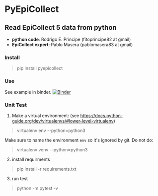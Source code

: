 # PyEpiCollect

## Read EpiCollect 5 data from python

* **python code**: Rodrigo E. Principe (fitoprincipe82 at gmail)
* **EpiCollect expert**: Pablo Masera (pablomasera83 at gmail)

### Install

> pip install pyepicollect

### Use

See example in binder.
[![Binder](https://mybinder.org/badge_logo.svg)](https://mybinder.org/v2/gh/fitoprincipe/pyepicollect/master)

### Unit Test

1. Make a virtual environment: (see https://docs.python-guide.org/dev/virtualenvs/#lower-level-virtualenv)
> virtualenv env --python=python3

Make sure to name the environment `env` so it's ignored by git. Do not do:
> virtualenv venv --python=python3

2. install requirments
> pip install -r requirements.txt

3. run test
> python -m pytest -v

